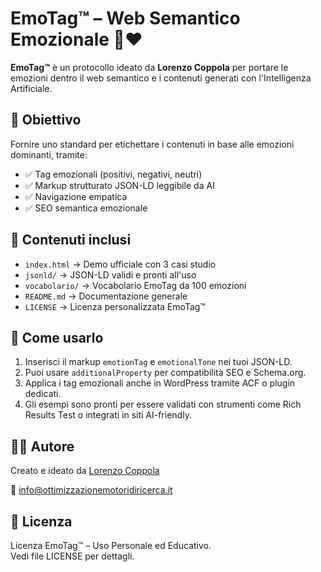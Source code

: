 # EmoTag™ – Web Semantico Emozionale 🧠❤️

**EmoTag™** è un protocollo ideato da **Lorenzo Coppola** per portare le emozioni dentro il web semantico e i contenuti generati con l'Intelligenza Artificiale.

## 🎯 Obiettivo

Fornire uno standard per etichettare i contenuti in base alle emozioni dominanti, tramite:

- ✅ Tag emozionali (positivi, negativi, neutri)
- ✅ Markup strutturato JSON-LD leggibile da AI
- ✅ Navigazione empatica
- ✅ SEO semantica emozionale

## 📄 Contenuti inclusi

- `index.html` → Demo ufficiale con 3 casi studio
- `jsonld/` → JSON-LD validi e pronti all'uso
- `vocabolario/` → Vocabolario EmoTag da 100 emozioni
- `README.md` → Documentazione generale
- `LICENSE` → Licenza personalizzata EmoTag™

## 🧪 Come usarlo

1. Inserisci il markup `emotionTag` e `emotionalTone` nei tuoi JSON-LD.
2. Puoi usare `additionalProperty` per compatibilità SEO e Schema.org.
3. Applica i tag emozionali anche in WordPress tramite ACF o plugin dedicati.
4. Gli esempi sono pronti per essere validati con strumenti come Rich Results Test o integrati in siti AI-friendly.

## 🧑‍💻 Autore

Creato e ideato da [Lorenzo Coppola](https://www.ottimizzazionemotoridiricerca.it/)

📩 info@ottimizzazionemotoridiricerca.it

## 📜 Licenza

Licenza EmoTag™ – Uso Personale ed Educativo.  
Vedi file LICENSE per dettagli.
